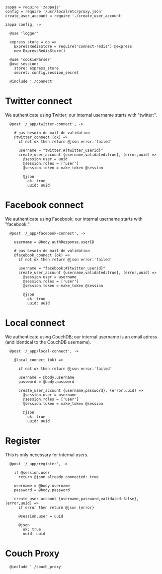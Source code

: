     zappa = require 'zappajs'
    config = require '/usr/local/etc/proxy.json'
    create_user_account = require './create_user_account'

    zappa config, ->

      @use 'logger'

      express_store = do =>
        ExpressRedisStore = require('connect-redis') @express
        new ExpressRedisStore()

      @use 'cookieParser'
      @use session:
        store: express_store
        secret: config.session_secret

      @include './connect'

Twitter connect
===============

We authenticate using Twitter; our internal username starts with "twitter:".

      @post '/_app/twitter-connect', ->

        # pas besoin de mail de validation
        @twitter_connect (ok) =>
          if not ok then return @json error:'failed'

          username = "twitter:#{twitter_userid}"
          create_user_account {username,validated:true}, (error,uuid) =>
            @session.user = uuid
            @session.roles = ['user']
            @session.token = make_token @session

            @json
              ok: true
              uuid: uuid

Facebook connect
================

We authenticate using Facebook; our internal username starts with "facebook:".

      @post '/_app/facebook-connect', ->

        username = @body.authResponse.userID

        # pas besoin de mail de validation
        @facebook_connect (ok) =>
          if not ok then return @json error:'failed'

          username = "facebook:#{twitter_userid}"
          create_user_account {username,validated:true}, (error,uuid) =>
            @session.user = username
            @session.roles = ['user']
            @session.token = make_token @session

            @json
              ok: true
              uuid: uuid

Local connect
=============

We authenticate using CouchDB; our internal username is an email adress (and identical to the CouchDB username).

      @post '/_app/local-connect', ->

        @local_connect (ok) =>

          if not ok then return @json error:'failed'

          username = @body.username
          password = @body.password

          create_user_account {username,password}, (error,uuid) =>
            @session.user = username
            @session.roles = ['user']
            @session.token = make_token @session

            @json
              ok: true
              uuid: uuid

Register
========

This is only necessary for internal users.

      @post '/_app/register', ->

        if @session.user
          return @json already_connected: true

        username = @body.username
        password = @body.password

        create_user_account {username,password,validated:false}, (error,uuid) =>
          if error then return @json {error}

          @session.user = uuid

          @json
            ok: true
            uuid: uuid

Couch Proxy
===========

      @include './couch_proxy'

